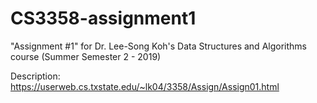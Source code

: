 # CS3358-assignment1
"Assignment #1" for Dr. Lee-Song Koh's Data Structures and Algorithms course (Summer Semester 2 - 2019) 

Description: https://userweb.cs.txstate.edu/~lk04/3358/Assign/Assign01.html 
